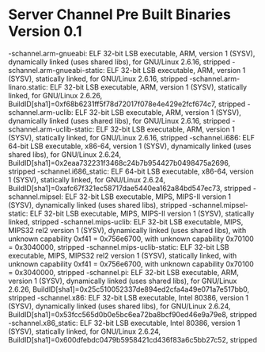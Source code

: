 # Server Channel Pre Built Binaries Version 0.1

-schannel.arm-gnueabi:        ELF 32-bit LSB executable, ARM, version 1 (SYSV), dynamically linked (uses shared libs), for GNU/Linux 2.6.16, stripped
-schannel.arm-gnueabi-static: ELF 32-bit LSB executable, ARM, version 1 (SYSV), statically linked, for GNU/Linux 2.6.16, stripped
-schannel.arm-linaro.static:  ELF 32-bit LSB executable, ARM, version 1 (SYSV), statically linked, for GNU/Linux 2.6.26, BuildID[sha1]=0xf68b6231ff5f78d72017f078e4e429e2fcf674c7, stripped
-schannel.arm-uclib:          ELF 32-bit LSB executable, ARM, version 1 (SYSV), dynamically linked (uses shared libs), for GNU/Linux 2.6.16, stripped
-schannel.arm-uclib-static:   ELF 32-bit LSB executable, ARM, version 1 (SYSV), statically linked, for GNU/Linux 2.6.16, stripped
-schannel.i686:               ELF 64-bit LSB executable, x86-64, version 1 (SYSV), dynamically linked (uses shared libs), for GNU/Linux 2.6.24, BuildID[sha1]=0x2eaa732231f3468c24b7b954427b0498475a2696, stripped
-schannel.i686_static:        ELF 64-bit LSB executable, x86-64, version 1 (SYSV), statically linked, for GNU/Linux 2.6.24, BuildID[sha1]=0xafc67f321ec58717dae5440ea162a84bd547ec73, stripped
-schannel.mipsel:             ELF 32-bit LSB executable, MIPS, MIPS-II version 1 (SYSV), dynamically linked (uses shared libs), stripped
-schannel.mipsel-static:      ELF 32-bit LSB executable, MIPS, MIPS-II version 1 (SYSV), statically linked, stripped
-schannel.mips-uclib:         ELF 32-bit LSB executable, MIPS, MIPS32 rel2 version 1 (SYSV), dynamically linked (uses shared libs), with unknown capability 0xf41 = 0x756e6700, with unknown capability 0x70100 = 0x3040000, stripped
-schannel.mips-uclib-static:  ELF 32-bit LSB executable, MIPS, MIPS32 rel2 version 1 (SYSV), statically linked, with unknown capability 0xf41 = 0x756e6700, with unknown capability 0x70100 = 0x3040000, stripped
-schannel.pi:                 ELF 32-bit LSB executable, ARM, version 1 (SYSV), dynamically linked (uses shared libs), for GNU/Linux 2.6.26, BuildID[sha1]=0x25c510052337de894ed2cfa4a49e071a7e517bb0, stripped
-schannel.x86:                ELF 32-bit LSB executable, Intel 80386, version 1 (SYSV), dynamically linked (uses shared libs), for GNU/Linux 2.6.24, BuildID[sha1]=0x53fcc565d0b0e5bc6ea72ba8bcf90ed46e9a79e8, stripped
-schannel.x86_static:         ELF 32-bit LSB executable, Intel 80386, version 1 (SYSV), statically linked, for GNU/Linux 2.6.24, BuildID[sha1]=0x600dfebdc0479b5958421cd436f83a6c5bb27c52, stripped